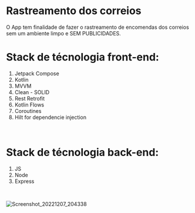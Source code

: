 # Rastreamento dos correios

O App tem finalidade de fazer o rastreamento de encomendas dos correios sem um ambiente limpo e SEM PUBLICIDADES.


# Stack de técnologia front-end:

1. Jetpack Compose
2. Kotlin
3. MVVM
4. Clean - SOLID
5. Rest Retrofit
4. Kotlin Flows
6. Coroutines 
7. Hilt for dependencie injection 

&nbsp; 
&nbsp; 

# Stack de técnologia back-end:

1. JS
2. Node
3. Express

&nbsp; 
&nbsp; 

![Screenshot_20221207_204338](https://user-images.githubusercontent.com/43793053/206812900-35417363-b2e5-4d56-a7ae-6e4fac1e1b97.png)
